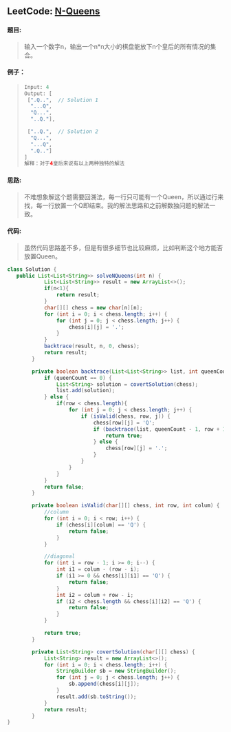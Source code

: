 ## LeetCode: [N-Queens](https://leetcode.com/problems/n-queens/)

#### 题目:

> 输入一个数字n，输出一个n*n大小的棋盘能放下n个皇后的所有情况的集合。

#### 例子：

> ```java
> Input: 4
> Output: [
>  [".Q..",  // Solution 1
>   "...Q",
>   "Q...",
>   "..Q."],
> 
>  ["..Q.",  // Solution 2
>   "Q...",
>   "...Q",
>   ".Q.."]
> ]
> 解释：对于4皇后来说有以上两种独特的解法
> ```

#### 思路:

> 不难想象解这个题需要回溯法，每一行只可能有一个Queen，所以通过行来找，每一行放置一个Q即结束。我的解法思路和之前解数独问题的解法一致。

#### 代码:

> 虽然代码思路差不多，但是有很多细节也比较麻烦，比如判断这个地方能否放置Queen。

```java
class Solution {
   public List<List<String>> solveNQueens(int n) {
            List<List<String>> result = new ArrayList<>();
            if(n<1){
                return result;
            }
            char[][] chess = new char[n][n];
            for (int i = 0; i < chess.length; i++) {
                for (int j = 0; j < chess.length; j++) {
                    chess[i][j] = '.';
                }
            }
            backtrace(result, n, 0, chess);
            return result;
        }

        private boolean backtrace(List<List<String>> list, int queenCount, int row, char[][] chess) {
            if (queenCount == 0) {
                List<String> solution = covertSolution(chess);
                list.add(solution); 
            } else {
                if(row < chess.length){
                    for (int j = 0; j < chess.length; j++) {
                        if (isValid(chess, row, j)) {
                            chess[row][j] = 'Q';
                            if (backtrace(list, queenCount - 1, row + 1, chess)) {
                                return true;
                            } else {
                                chess[row][j] = '.';
                            }
                        }
                    }
                } 
            }
            return false;
        }

        private boolean isValid(char[][] chess, int row, int colum) {
            //column
            for (int i = 0; i < row; i++) {
                if (chess[i][colum] == 'Q') {
                    return false;
                }
            }

            //diagonal
            for (int i = row - 1; i >= 0; i--) {
                int i1 = colum - (row - i);
                if (i1 >= 0 && chess[i][i1] == 'Q') {
                    return false;
                }
                int i2 = colum + row - i;
                if (i2 < chess.length && chess[i][i2] == 'Q') {
                    return false;
                }
            }

            return true;
        }

        private List<String> covertSolution(char[][] chess) {
            List<String> result = new ArrayList<>();
            for (int i = 0; i < chess.length; i++) {
                StringBuilder sb = new StringBuilder();
                for (int j = 0; j < chess.length; j++) {
                    sb.append(chess[i][j]);
                }
                result.add(sb.toString());
            }
            return result;
        }
}
```

